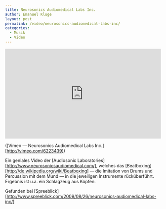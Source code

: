 ```yaml
---
title: Neurosonics Audiomedical Labs Inc.
author: Emanuel Kluge
layout: post
permalink: /video/neurosonics-audiomedical-labs-inc/
categories:
  - Musik
  - Video
---
```


<div style="position: relative; max-width: 660px; padding-top: 57.575758%; margin: 1em 0; overflow: hidden">
  <iframe src="https://player.vimeo.com/video/6223439?color=ffffff&amp;title=0&amp;byline=0&amp;portrait=0" width="660" height="380" frameborder="0" webkitallowfullscreen mozallowfullscreen allowfullscreen style="position: absolute; top: 0; right: 0; bottom: 0; left: 0; width: 100%; height: 100%"></iframe>
</div>

([Vimeo &mdash; Neurosonics Audiomedical Labs Inc.][http://vimeo.com/6223439])

Ein geniales Video der [Audiosonic Laboratories][http://www.neurosonicsaudiomedical.com/], welches das [Beatboxing][http://de.wikipedia.org/wiki/Beatboxing] &mdash; die Imitation von Drums und Percussion mit dem Mund &mdash; in die jeweiligen Instrumente rücküberführt. Ergebnis ist u.a. ein Schlagzeug aus Köpfen.

Gefunden bei [Spreeblick][http://www.spreeblick.com/2009/08/26/neurosonics-audiomedical-labs-inc/]
